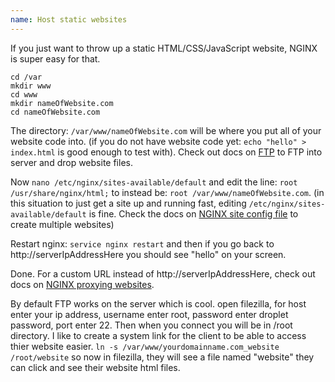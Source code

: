 ```yaml
---
name: Host static websites
---
```


If you just want to throw up a static HTML/CSS/JavaScript website, NGINX is super easy for that.

```
cd /var
mkdir www
cd www
mkdir nameOfWebsite.com
cd nameOfWebsite.com
```
The directory: `/var/www/nameOfWebsite.com` will be where you put all of your website code into. (if you do not have website code yet: `echo "hello" > index.html` is good enough to test with). Check out docs on [FTP]('../server/ftp') to FTP into server and drop website files.

Now `nano /etc/nginx/sites-available/default` and edit the line: `root /usr/share/nginx/html;` to instead be: `root /var/www/nameOfWebsite.com`. (in this situation to just get a site up and running fast, editing `/etc/nginx/sites-available/default` is fine. Check the docs on [NGINX site config file]('proxy_site') to create multiple websites)

Restart nginx: `service nginx restart` and then if you go back to http://serverIpAddressHere you should see "hello" on your screen.

Done. For a custom URL instead of http://serverIpAddressHere, check out docs on [NGINX proxying websites]('proxy_site').

By default FTP works on the server which is cool. open filezilla, for host enter your ip address, username enter root, password enter droplet password, port enter 22. Then when you connect you will be in /root directory. I like to create a system link for the client to be able to access thier website easier. `ln -s /var/www/yourdomainname.com_website /root/website` so now in filezilla, they will see a file named "website" they can click and see their website html files.

